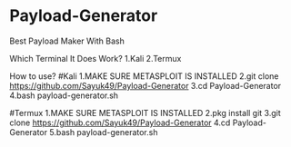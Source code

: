 # Payload-Generator
Best Payload Maker With Bash

Which Terminal It Does Work?
1.Kali
2.Termux

How to use?
#Kali
1.MAKE SURE METASPLOIT IS INSTALLED
2.git clone https://github.com/Sayuk49/Payload-Generator
3.cd Payload-Generator
4.bash payload-generator.sh

#Termux
1.MAKE SURE METASPLOIT IS INSTALLED
2.pkg install git
3.git clone https://github.com/Sayuk49/Payload-Generator
4.cd Payload-Generator
5.bash payload-generator.sh
